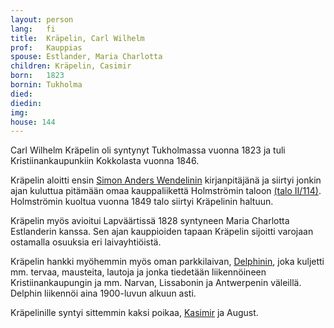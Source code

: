 ```yaml
---
layout: person
lang:   fi
title:  Kräpelin, Carl Wilhelm
prof:   Kauppias
spouse: Estlander, Maria Charlotta
children: Kräpelin, Casimir
born:   1823
bornin: Tukholma
died:
diedin:
img:
house: 144
---
```


Carl Wilhelm Kräpelin oli syntynyt Tukholmassa vuonna 1823 ja tuli Kristiinankaupunkiin Kokkolasta vuonna 1846.

Kräpelin aloitti ensin [Simon Anders Wendelinin](/people/wendelin_simon_anders/fi) kirjanpitäjänä ja siirtyi jonkin ajan kuluttua pitämään omaa kauppaliikettä Holmströmin taloon [(talo II/114)](/buildings/287-2-247-1144/fi). Holmströmin kuoltua vuonna 1849 talo siirtyi Kräpelinin haltuun.

Kräpelin myös avioitui Lapväärtissä 1828 syntyneen Maria Charlotta Estlanderin kanssa.
Sen ajan kauppioiden tapaan Kräpelin sijoitti varojaan ostamalla osuuksia eri laivayhtiöistä.

Kräpelin hankki myöhemmin myös oman parkkilaivan, [Delphinin](/chips/delphin/fi), joka kuljetti mm. tervaa,
mausteita, lautoja ja jonka tiedetään liikennöineen Kristiinankaupungin ja mm. Narvan, Lissabonin ja Antwerpenin väleillä. Delphin liikennöi aina 1900-luvun alkuun asti.

Kräpelinille syntyi sittemmin kaksi poikaa, [Kasimir](/people/kräpelin_casimir/fi) ja August.